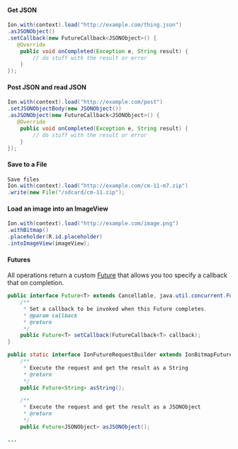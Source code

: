 #### Get JSON

```java
Ion.with(context).load("http://example.com/thing.json")
.asJSONObject()
.setCallback(new FutureCallback<JSONObject>() {
   @Override
    public void onCompleted(Exception e, String result) {
        // do stuff with the result or error
    }
});
```

#### Post JSON and read JSON

```java
Ion.with(context).load("http://example.com/post")
.setJSONObjectBody(new JSONObject())
.asJSONObject(new FutureCallback<JSONObject>() {
   @Override
    public void onCompleted(Exception e, String result) {
        // do stuff with the result or error
    }
});
```

#### Save to a File

```java
Save files
Ion.with(context).load("http://example.com/cm-11-m7.zip")
.write(new File("/sdcard/cm-11.zip");
```

#### Load an image into an ImageView

```java
Ion.with(context).load("http://example.com/image.png")
.withBitmap()
.placeholder(R.id.placeholder)
.intoImageView(imageView);
```

#### Futures
All operations return a custom [Future](http://developer.android.com/reference/java/util/concurrent/Future.html) that allows
you too specify a callback that on completion.

```java
public interface Future<T> extends Cancellable, java.util.concurrent.Future<T> {
    /**
     * Set a callback to be invoked when this Future completes.
     * @param callback
     * @return
     */
    public Future<T> setCallback(FutureCallback<T> callback);
}

public static interface IonFutureRequestBuilder extends IonBitmapFutureRequestBuilder, IonBitmapImageViewFutureRequestBuilder {
    /**
     * Execute the request and get the result as a String
     * @return
     */
    public Future<String> asString();

    /**
     * Execute the request and get the result as a JSONObject
     * @return
     */
    public Future<JSONObject> asJSONObject();

...
```